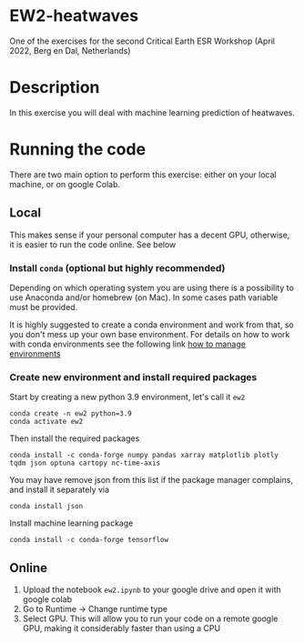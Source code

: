 # EW2-heatwaves
One of the exercises for the second Critical Earth ESR Workshop (April 2022, Berg en Dal, Netherlands)

# Description
In this exercise you will deal with machine learning prediction of heatwaves.

# Running the code
There are two main option to perform this exercise: either on your local machine, or on google Colab.

## Local
This makes sense if your personal computer has a decent GPU, otherwise, it is easier to run the code online. See below

### Install `conda` (optional but highly recommended)

Depending on which operating system you are using there is a possibility to use Anaconda and/or homebrew (on Mac).
In some cases path variable must be provided.

It is highly suggested to create a conda environment and work from that, so you don't mess up your own base environment. For details on how to work with conda environments see the following link [how to manage environments](https://docs.conda.io/projects/conda/en/latest/user-guide/tasks/manage-environments.html)

### Create new environment and install required packages

Start by creating a new python 3.9 environment, let's call it `ew2`
```
conda create -n ew2 python=3.9
conda activate ew2
```

Then install the required packages
```
conda install -c conda-forge numpy pandas xarray matplotlib plotly tqdm json optuna cartopy nc-time-axis
```

You may have remove json from this list if the package manager complains, and install it separately via
```
conda install json
```

Install machine learning package
```
conda install -c conda-forge tensorflow
```


## Online
1. Upload the notebook `ew2.ipynb` to your google drive and open it with google colab
2. Go to Runtime -> Change runtime type
3. Select GPU. This will allow you to run your code on a remote google GPU, making it considerably faster than using a CPU

